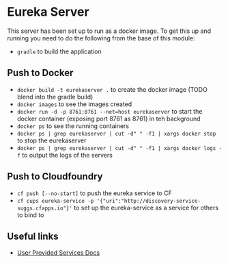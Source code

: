 # Eureka Server
This server has been set up to run as a docker image.  To get this up and running you need to do the following from the base of this module:
 - `gradle` to build the application

## Push to Docker
 - `docker build -t eurekaserver .` to create the docker image (TODO blend into the gradle build)
 - `docker images` to see the images created
 - `docker run -d -p 8761:8761 --net=host eurekaserver` to start the docker container (exposing port 8761 as 8761) in teh background
 - `docker ps` to see the running containers
 - `docker ps | grep eurekaserver | cut -d" " -f1 | xargs docker stop` to stop the eurekaserver
 - `docker ps | grep eurekaserver | cut -d" " -f1 | xargs docker logs -f` to output the logs of the servers 

## Push to Cloudfoundry
 - `cf push [--no-start]` to push the eureka service to CF
 - `cf cups eureka-service -p '{"uri":"http://discovery-service-suggs.cfapps.io"}'` to set up the eureka-service as a service for others to bind to
 
## Useful links
 - [User Provided Services Docs](https://docs.cloudfoundry.org/devguide/services/user-provided.html)
